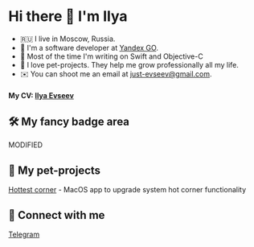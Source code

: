 # Hi there 👋 I'm Ilya

- 🇷🇺 I live in Moscow, Russia.
- 🐍 I'm a software developer at [Yandex GO](https://go.yandex/ru_ru/).
- 🤖 Most of the time I'm writing on Swift and Objective-C
- 🚀 I love pet-projects. They help me grow professionally all my life.
- ✉️ You can shoot me an email at [just-evseev@gmail.com](mailto:just-evseev@gmail.com).

#### My CV: [Ilya Evseev](https://linkedin.com/in/just-evseev)

## 🛠 My fancy badge area

MODIFIED

## 🐶 My pet-projects

[Hottest corner](https://github.com/bits-ee/hottestcorners) - MacOS app to upgrade system hot corner functionality

## 🤝 Connect with me

[Telegram](https://t.me/just_evseev)
